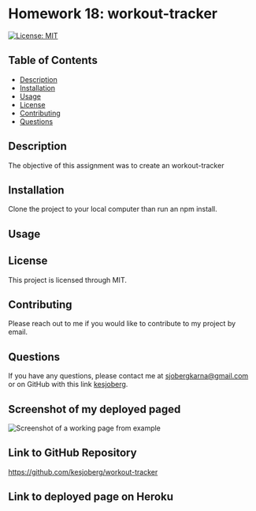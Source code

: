 # Homework 18: workout-tracker
[![License: MIT](https://img.shields.io/badge/License-MIT-yellow.svg)](https://opensource.org/licenses/MIT)

## Table of Contents
* [Description](#description)
* [Installation](#installation)
* [Usage](#usage)
* [License](#license)
* [Contributing](#contributing)
* [Questions](#questions)
  
## Description
The objective of this assignment was to create an workout-tracker


## Installation
Clone the project to your local computer than run an npm install.

## Usage


## License
This project is licensed through MIT.

## Contributing
Please reach out to me if you would like to contribute to my project by email.


## Questions
If you have any questions, please contact me at sjobergkarna@gmail.com or on GitHub with this link [kesjoberg](https://github.com/kesjoberg).

## Screenshot of my deployed paged
![Screenshot of a working page from example]()


## Link to GitHub Repository
https://github.com/kesjoberg/workout-tracker

## Link to deployed page on Heroku
 
